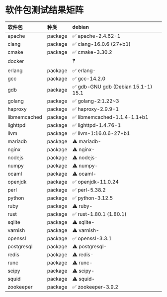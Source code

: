 # 软件包测试结果矩阵

| 软件包 | 种类 | debian |
|:------|:-----| :-------|
| apache | package | ✅ apache-2.4.62-1 |
| clang | package | ✅ clang-16.0.6 (27+b1) |
| cmake | package | ✅ cmake-3.30.2 |
| docker |  | ❓ |
| erlang | package | ✅ erlang- |
| gcc | package | ✅ gcc-14.2.0 |
| gdb | package | ✅ gdb-GNU gdb (Debian 15.1-1) 15.1 |
| golang | package | ✅ golang-2:1.22~3 |
| haproxy | package | ✅ haproxy-2.9.9-1 |
| libmemcached | package | ✅ libmemcached-1.1.4-1.1+b1 |
| lighttpd | package | ✅ lighttpd-1.4.76-1 |
| llvm | package | ✅ llvm-1:16.0.6-27+b1 |
| mariadb | package | ⚠️ mariadb- |
| nginx | package | ⚠️ nginx- |
| nodejs | package | ⚠️ nodejs- |
| numpy | package | ⚠️ numpy- |
| ocaml | package | ⚠️ ocaml- |
| openjdk | package | ✅ openjdk-11.0.24 |
| perl | package | ✅ perl-5.38.2 |
| python | package | ✅ python-3.12.5 |
| ruby | package | ⚠️ ruby- |
| rust | package | ✅ rust-1.80.1 (1.80.1) |
| sqlite | package | ⚠️ sqlite- |
| varnish | package | ⚠️ varnish- |
| openssl | package | ✅ openssl-3.3.1 |
| postgresql | package | ⚠️ postgresql- |
| redis | package | ⚠️ redis- |
| runc | package | ⚠️ runc- |
| scipy | package | ⚠️ scipy- |
| squid | package | ⚠️ squid- |
| zookeeper | package | ✅ zookeeper-3.9.2 |
